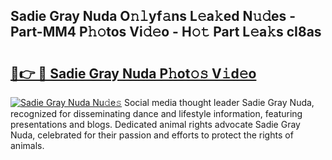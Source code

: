 ## Sadie Gray Nuda O𝚗𝚕yf𝚊ns L𝚎a𝚔ed N𝚞𝚍es - Part-MM4 P𝚑𝚘tos Vi𝚍𝚎o - H𝚘𝚝 Part L𝚎a𝚔s cI8as

# <h2><a href="http://kf0uco.oniu.top/?m=Sadie+Gray+Nuda">🔗👉 🔴 Sadie Gray Nuda P𝚑ot𝚘𝚜 V𝚒d𝚎o</a></h2>

[![Sadie Gray Nuda Nu𝚍e𝚜](https://i.imgur.com/0qMVB7G.gif)](http://kf0uco.oniu.top/?m=Sadie+Gray+Nuda)
Social media thought leader Sadie Gray Nuda, recognized for disseminating dance and lifestyle information, featuring presentations and blogs. Dedicated animal rights advocate Sadie Gray Nuda, celebrated for their passion and efforts to protect the rights of animals.  
